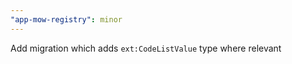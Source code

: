 ```yaml
---
"app-mow-registry": minor
---
```


Add migration which adds `ext:CodeListValue` type where relevant
